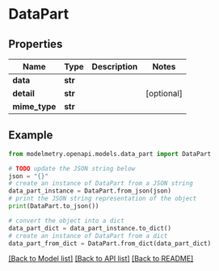 # DataPart


## Properties

Name | Type | Description | Notes
------------ | ------------- | ------------- | -------------
**data** | **str** |  | 
**detail** | **str** |  | [optional] 
**mime_type** | **str** |  | 

## Example

```python
from modelmetry.openapi.models.data_part import DataPart

# TODO update the JSON string below
json = "{}"
# create an instance of DataPart from a JSON string
data_part_instance = DataPart.from_json(json)
# print the JSON string representation of the object
print(DataPart.to_json())

# convert the object into a dict
data_part_dict = data_part_instance.to_dict()
# create an instance of DataPart from a dict
data_part_from_dict = DataPart.from_dict(data_part_dict)
```
[[Back to Model list]](../README.md#documentation-for-models) [[Back to API list]](../README.md#documentation-for-api-endpoints) [[Back to README]](../README.md)


